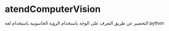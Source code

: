 # atendComputerVision
التحضير عن طريق التعرف على الوجة باستخدام الرؤية الحاسوبية باستخدام لغة python
